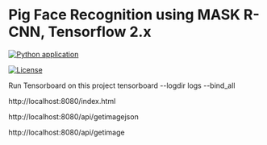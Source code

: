 # Pig Face Recognition using MASK R-CNN, Tensorflow 2.x

[![Python application](https://github.com/hurschler/pig-face-recognition/actions/workflows/python-app.yml/badge.svg)](https://github.com/hurschler/pig-face-recognition/actions/workflows/python-app.yml)

[![License](https://img.shields.io/badge/License-Apache%202.0-blue.svg)](https://opensource.org/licenses/Apache-2.0)


Run Tensorboard on this project
tensorboard --logdir logs --bind_all

http://localhost:8080/index.html

http://localhost:8080/api/getimagejson

http://localhost:8080/api/getimage




